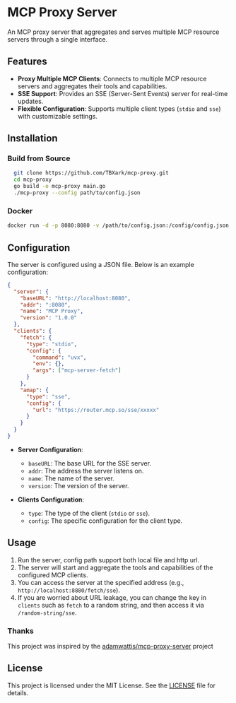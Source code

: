 # MCP Proxy Server

An MCP proxy server that aggregates and serves multiple MCP resource servers through a single interface.

## Features

- **Proxy Multiple MCP Clients**: Connects to multiple MCP resource servers and aggregates their tools and capabilities.
- **SSE Support**: Provides an SSE (Server-Sent Events) server for real-time updates.
- **Flexible Configuration**: Supports multiple client types (`stdio` and `sse`) with customizable settings.

## Installation

### Build from Source
 ```bash
   git clone https://github.com/TBXark/mcp-proxy.git
   cd mcp-proxy
   go build -o mcp-proxy main.go
   ./mcp-proxy --config path/to/config.json
```
### Docker
```bash
docker run -d -p 8080:8080 -v /path/to/config.json:/config/config.json ghcr.io/tbxark/mcp-proxy:latest
```

## Configuration

The server is configured using a JSON file. Below is an example configuration:

```json
{
  "server": {
    "baseURL": "http://localhost:8080",
    "addr": ":8080",
    "name": "MCP Proxy",
    "version": "1.0.0"
  },
  "clients": {
    "fetch": {
      "type": "stdio",
      "config": {
        "command": "uvx",
        "env": {},
        "args": ["mcp-server-fetch"]
      }
    },
    "amap": {
      "type": "sse",
      "config": {
        "url": "https://router.mcp.so/sse/xxxxx"
      }
    }
  }
}
```

- **Server Configuration**:
  - `baseURL`: The base URL for the SSE server.
  - `addr`: The address the server listens on.
  - `name`: The name of the server.
  - `version`: The version of the server.

- **Clients Configuration**:
  - `type`: The type of the client (`stdio` or `sse`).
  - `config`: The specific configuration for the client type.

## Usage

1. Run the server, config path support both local file and http url.
2. The server will start and aggregate the tools and capabilities of the configured MCP clients.
3. You can access the server at the specified address (e.g., `http://localhost:8880/fetch/sse`).
4. If you are worried about URL leakage, you can change the key in `clients` such as `fetch` to a random string, and then access it via `/random-string/sse`.

### Thanks

This project was inspired by the [adamwattis/mcp-proxy-server](https://github.com/adamwattis/mcp-proxy-server) project

## License

This project is licensed under the MIT License. See the [LICENSE](LICENSE) file for details.